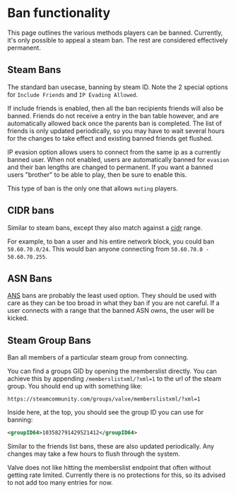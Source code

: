 # Ban functionality

This page outlines the various methods players can be banned. Currently, it's only possible to appeal
a steam ban. The rest are considered effectively permanent.

## Steam Bans

The standard ban usecase, banning by steam ID. Note the 2 special options for `Include Friends` and `IP Evading Allowed`.

If include friends is enabled, then all the ban recipients friends will also be banned. Friends do not receive a entry
in the ban table however, and are automatically allowed back once the parents ban is completed. The list of friends is only
updated periodically, so you may have to wait several hours for the changes to take effect and existing banned friends get 
flushed.

IP evasion option allows users to connect from the same ip as a currently banned user. When not enabled, users
are automatically banned for `evasion` and their ban lengths are changed to permanent. If you want a banned users "brother"
to be able to play, then be sure to enable this.

This type of ban is the only one that allows `muting` players.

## CIDR bans

Similar to steam bans, except they also match against a [cidr](https://en.wikipedia.org/wiki/Classless_Inter-Domain_Routing) range.

For example, to ban a user and his entire network block, you could ban `50.60.70.0/24`. This would ban anyone connecting 
from `50.60.70.0 - 50.60.70.255`.

## ASN Bans

[ANS](https://en.wikipedia.org/wiki/Autonomous_system_(Internet)) bans are probably the least used option. They should 
be used with care as they can be too broad in what they ban if you are not careful. If a user connects with a range that
the banned ASN owns, the user will be kicked. 


## Steam Group Bans

Ban all members of a particular steam group from connecting.

You can find a groups GID by opening the memberslist directly. You can achieve this by appending `/memberslistxml/?xml=1`
to the url of the steam group. You should end up with something like:

    https://steamcommunity.com/groups/valve/memberslistxml/?xml=1

Inside here, at the top, you should see the group ID you can use for banning:

```xml
<groupID64>103582791429521412</groupID64>
```

Similar to the friends list bans, these are also updated periodically. Any changes may take a few hours to flush 
through the system. 

Valve does not like hitting the memberslist endpoint that often without getting rate limited. Currently there is no 
protections for this, so its advised to not add too many entries for now.  